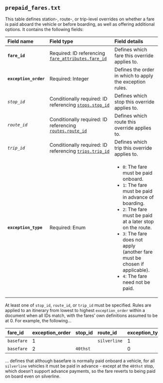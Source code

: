 ## `prepaid_fares.txt`
This table defines station-, route-, or trip-level overrides on whether a fare is paid aboard the vehicle or before boarding, as well as offering additional options. It contains the following fields:

Field name|Field type|Field details
:-|:-|:-
**`fare_id`**|Required: ID referencing [`fare_attributes.fare_id`](https://developers.google.com/transit/gtfs/reference/#fare_attributestxt)|Defines which fare this override applies to.
**`exception_order`**|Required: Integer|Defines the order in which to apply the exception rules.
*`stop_id`*|Conditionally required: ID referencing [`stops.stop_id`](https://developers.google.com/transit/gtfs/reference/#stopstxt)|Defines which stop this override applies to.
*`route_id`*|Conditionally required: ID referencing [`routes.route_id`](https://developers.google.com/transit/gtfs/reference/#routestxt)|Defines which route this override applies to.
*`trip_id`*|Conditionally required: ID referencing [`trips.trip_id`](https://developers.google.com/transit/gtfs/reference/#tripstxt)|Defines which trip this override applies to.
**`exception_type`**|Required: Enum|<ul><li>`0`: The fare must be paid onboard.</li><li>`1`: The fare must be paid in advance of boarding.</li><li>`2`: The fare must be paid at a later stop on the route.</li><li>`3`: The fare does not apply (another fare must be chosen if applicable).</li><li>`4`: The fare need not be paid.

At least one of `stop_id`, `route_id`, or `trip_id` must be specified. Rules are applied to an itinerary from lowest to highest `exception_order` within a document when all IDs match, with the fares’ own definitions assumed to be at 0. For example, the following…

fare_id|exception_order|stop_id|route_id|exception_type
:-|:-|:-|:-|:-
`basefare`|1||`silverline`|1
`basefare`|2|`40thst`||0

… defines that although basefare is normally paid onboard a vehicle, for all `silverline` vehicles it must be paid in advance - except at the `40thst` stop, which doesn’t support advance payments, so the fare reverts to being paid on board even on silverline.